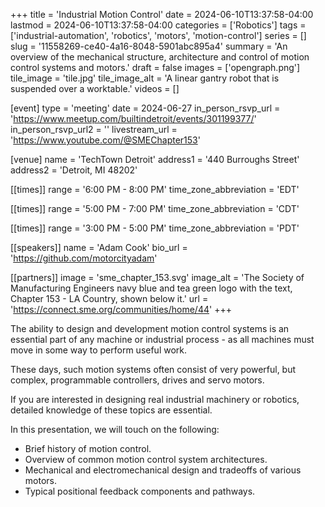 +++
title = 'Industrial Motion Control'
date = 2024-06-10T13:37:58-04:00
lastmod = 2024-06-10T13:37:58-04:00
categories = ['Robotics']
tags = ['industrial-automation', 'robotics', 'motors', 'motion-control']
series = []
slug = '11558269-ce40-4a16-8048-5901abc895a4'
summary = 'An overview of the mechanical structure, architecture and control of motion control systems and motors.'
draft = false
images = ['opengraph.png']
tile_image = 'tile.jpg'
tile_image_alt = 'A linear gantry robot that is suspended over a worktable.'
videos = []

[event]
type = 'meeting'
date = 2024-06-27
in_person_rsvp_url = 'https://www.meetup.com/builtindetroit/events/301199377/'
in_person_rsvp_url2 = ''
livestream_url = 'https://www.youtube.com/@SMEChapter153'

[venue]
name = 'TechTown Detroit'
address1 = '440 Burroughs Street'
address2 = 'Detroit, MI 48202'

[[times]]
range = '6:00 PM - 8:00 PM'
time_zone_abbreviation = 'EDT'

[[times]]
range = '5:00 PM - 7:00 PM'
time_zone_abbreviation = 'CDT'

[[times]]
range = '3:00 PM - 5:00 PM'
time_zone_abbreviation = 'PDT'

[[speakers]]
name = 'Adam Cook'
bio_url = 'https://github.com/motorcityadam'

[[partners]]
image = 'sme_chapter_153.svg'
image_alt = 'The Society of Manufacturing Engineers navy blue and tea green logo with the text, Chapter 153 - LA Country, shown below it.'
url = 'https://connect.sme.org/communities/home/44'
+++

The ability to design and development motion control systems is an essential part of any machine or industrial process - as all machines must move in some way to perform useful work.

These days, such motion systems often consist of very powerful, but complex, programmable controllers, drives and servo motors.

If you are interested in designing real industrial machinery or robotics, detailed knowledge of these topics are essential.

In this presentation, we will touch on the following:

- Brief history of motion control.
- Overview of common motion control system architectures.
- Mechanical and electromechanical design and tradeoffs of various motors.
- Typical positional feedback components and pathways.
